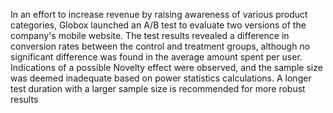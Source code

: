 In an effort to increase revenue by raising awareness of various product categories, Globox launched an A/B test to evaluate two versions of the company's mobile website. The test results revealed a difference in conversion rates between the control and treatment groups, although no significant difference was found in the average amount spent per user. Indications of a possible Novelty effect were observed, and the sample size was deemed inadequate based on power statistics calculations. A longer test duration with a larger sample size is recommended for more robust results
